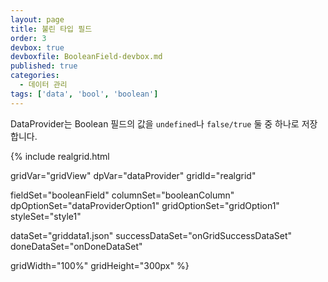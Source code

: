 ```yaml
---
layout: page
title: 불린 타입 필드
order: 3
devbox: true
devboxfile: BooleanField-devbox.md
published: true
categories:
  - 데이터 관리
tags: ['data', 'bool', 'boolean']
---
```


DataProvider는 Boolean 필드의 값을 `undefined`나 `false/true` 둘 중 하나로 저장합니다.  

<script>
var onGridSuccessDataSet = function(data, textStatus, jqXHR) {
	var data = [
        ["False, False, False, False, False, False", "False", "False", "False", "False", "False"],
        ["True, True, True, True, True, True", "True", "True", "True", "True", "True"],
        ["N, N, N, N, N, N", "N", "N", "N", "N", "N"],
        ["Y, Y, Y, Y, Y, Y", "Y", "Y", "Y", "Y", "Y"],
        ["false, false, false, false, false, false", "false", "false", "false", "false", "false"],
        ["true, true, true, true, true, true", "true", "true", "true", "true", "true"],
        ["n, N, n, n, n, n", "n", "N", "n", "n", "n"],
        ["y, Y, y, y, y, y", "y", "Y", "y", "y", "y"],
        ["1, 1, 1, 1, 0, 1", "1", "1", "1", "1", "1"],
        ["'', 'false', false, 'f', 0", "", "false", false, "f", 0]
    ];
 
	dataProvider.setRows(data);
}
var onDoneDataSet = function() {
	gridView.setStyles({
        body: {
            cellDynamicStyles: [{
                "criteria": "value",
                "styles": "background=#228991ff"
            }]
        }
    });
}
</script>

{% include realgrid.html

  gridVar="gridView"
  dpVar="dataProvider"
  gridId="realgrid"

  fieldSet="booleanField"
  columnSet="booleanColumn"
  dpOptionSet="dataProviderOption1"
  gridOptionSet="gridOption1"
  styleSet="style1"

  dataSet="griddata1.json"
  successDataSet="onGridSuccessDataSet"
  doneDataSet="onDoneDataSet"

  gridWidth="100%"
  gridHeight="300px" %}
